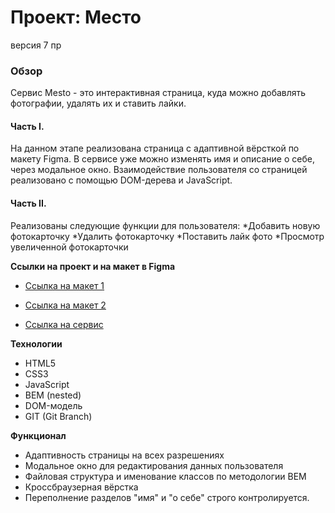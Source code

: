# Проект: Место

версия 7 пр

### Обзор

Сервис Mesto - это интерактивная страница, куда можно добавлять фотографии, удалять их и ставить лайки.
  
#### Часть I.

На данном этапе реализована страница с адаптивной вёрсткой по макету Figma. В сервисе уже можно изменять имя и описание о себе, через модальное окно. Взаимодействие пользователя со страницей реализовано с помощью DOM-дерева и JavaScript.

#### Часть II. 

Реализованы следующие функции для пользователя:
*Добавить новую фотокарточку
*Удалить фотокарточку
*Поставить лайк фото
*Просмотр увеличенной фотокарточки


**Ссылки на проект и на макет в Figma**
* [Ссылка на макет 1](https://www.figma.com/file/2cn9N9jSkmxD84oJik7xL7/JavaScript.-Sprint-4?node-id=0%3A1)
* [Ссылка на макет 2](https://www.figma.com/file/bjyvbKKJN2naO0ucURl2Z0/JavaScript.-Sprint-5?node-id=0%3A1&t=zH29BLhLUisbn5Hj-0)

* [Ссылка на сервис](https://alinalvova.github.io/mesto/index.html)

**Технологии**

* HTML5
* CSS3
* JavaScript
* BEM (nested)
* DOM-модель
* GIT (Git Branch)

**Функционал**
* Адаптивность страницы на всех разрешениях
* Модальное окно для редактирования данных пользователя
* Файловая структура и именование классов по методологии BEM
* Кроссбраузерная вёрстка
* Переполнение разделов "имя" и "о себе" строго контролируется.
